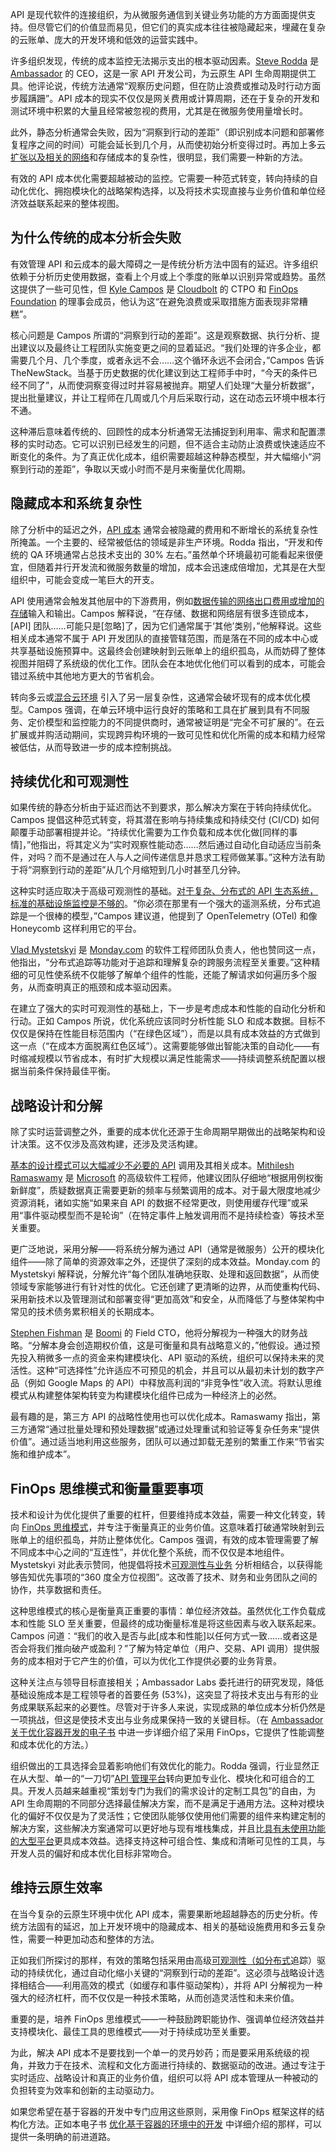 API 是现代软件的连接组织，为从微服务通信到关键业务功能的方方面面提供支持。但尽管它们的价值显而易见，但它们的真实成本往往被隐藏起来，埋藏在复杂的云账单、庞大的开发环境和低效的运营实践中。

许多组织发现，传统的成本监控无法揭示支出的根本驱动因素。[Steve Rodda](https://www.linkedin.com/in/steverodda/) 是 [Ambassador](https://www.getambassador.io/) 的 CEO，这是一家 API 开发公司，为云原生 API 生命周期提供工具。他评论说，传统方法通常“观察历史问题，但在防止浪费或推动及时行动方面步履蹒跚”。API 成本的现实不仅仅是网关费用或计算周期，还在于复杂的开发和测试环境中积累的大量且经常被忽视的费用，尤其是在微服务使用量增长时。

此外，静态分析通常会失败，因为“洞察到行动的差距”（即识别成本问题和部署修复程序之间的时间）可能会延长到几个月，从而使初始分析变得过时。再加上多云[扩张以及相关的网络](https://thenewstack.io/thwart-ops-sprawl-with-a-unified-data-plane/)和存储成本的复杂性，很明显，我们需要一种新的方法。

有效的 API 成本优化需要超越被动的监控。它需要一种范式转变，转向持续的自动化优化、拥抱模块化的战略架构选择，以及将技术实现直接与业务价值和单位经济效益联系起来的整体视图。

## 为什么传统的成本分析会失败

有效管理 API 和云成本的最大障碍之一是传统分析方法中固有的延迟。许多组织依赖于分析历史使用数据，查看上个月或上个季度的账单以识别异常或趋势。虽然这提供了一些可见性，但 [Kyle Campos](https://www.linkedin.com/in/kylecampos) 是 [Cloudbolt](https://www.cloudbolt.io/) 的 CTPO 和 [FinOps Foundation](https://www.finops.org/) 的理事会成员，他认为这“在避免浪费或采取措施方面表现非常糟糕”。

核心问题是 Campos 所谓的“洞察到行动的差距”。这是观察数据、执行分析、提出建议以及最终让工程团队实施变更之间的显着延迟。“我们处理的许多企业，都需要几个月、几个季度，或者永远不会……这个循环永远不会闭合，”Campos 告诉 TheNewStack。当基于历史数据的优化建议到达工程师手中时，“今天的条件已经不同了”，从而使洞察变得过时并容易被抛弃。期望人们处理“大量分析数据”，提出批量建议，并让工程师在几周或几个月后采取行动，这在动态云环境中根本行不通。

这种滞后意味着传统的、回顾性的成本分析通常无法捕捉到利用率、需求和配置漂移的实时动态。它可以识别已经发生的问题，但不适合主动防止浪费或快速适应不断变化的条件。为了真正优化成本，组织需要超越这种静态模型，并大幅缩小“洞察到行动的差距”，争取以天或小时而不是月来衡量优化周期。

## 隐藏成本和系统复杂性

除了‌分析中的延迟之外，[API 成本](https://thenewstack.io/your-whole-org-must-care-about-api-costs/) 通常会被隐藏的费用和不断增长的系统复杂性所掩盖。一个主要的、经常被低估的领域是非生产环境。Rodda 指出，“开发和传统的 QA 环境通常占总技术支出的 30% 左右。”虽然单个环境最初可能看起来很便宜，但随着并行开发流和微服务数量的增加，成本会迅速成倍增加，尤其是在大型组织中，可能会变成一笔巨大的开支。

API 使用通常会触发其他层中的下游费用，例如[数据传输的网络出口费用或增加的存储](https://thenewstack.io/nvme-of-substantially-reduces-data-access-latency/)输入和输出。Campos 解释说，“在存储、数据和网络层有很多连锁成本，[API] 团队……可能只是[忽略]了，因为它们通常属于‘其他’类别，”他解释说。这些相关成本通常不属于 API 开发团队的直接管辖范围，而是落在不同的成本中心或共享基础设施预算中。这最终会创建映射到云账单上的组织孤岛，从而妨碍了整体视图并阻碍了系统级的优化工作。团队会在本地优化他们可以看到的成本，可能会错过系统中其他地方更大的节省机会。

转向多云或[混合云环境](https://thenewstack.io/kubernetes-applications-for-multicloud-hybrid-cloud-environs/) 引入了另一层复杂性，这通常会破坏现有的成本优化模型。Campos 强调，在单云环境中运行良好的策略和工具在扩展到具有不同服务、定价模型和监控能力的不同提供商时，通常被证明是“完全不可扩展的”。在云扩展或并购活动期间，实现跨异构环境的一致可见性和优化所需的成本和精力经常被低估，从而导致进一步的成本控制挑战。

## 持续优化和可观测性

如果传统的静态分析由于延迟而达不到要求，那么解决方案在于转向持续优化。Campos 提倡这种范式转变，将其潜在影响与持续集成和持续交付 (CI/CD) 如何颠覆手动部署相提并论。“持续优化需要为工作负载和成本优化做[同样的事情]，”他指出，将其定义为“实时观察性能动态……然后通过自动化自动适应当前条件，对吗？而不是通过在人与人之间传递信息并恳求工程师做某事。”这种方法有助于将“洞察到行动的差距”从几个月缩短到几小时甚至几分钟。

这种实时适应取决于高级可观测性的基础。[对于复杂、分布式的 API 生态系统，标准的基础设施监控是不够的](https://thenewstack.io/api-observability-with-opentelemetry-istio-and-skywalking/)。“你必须在那里有一个强大的遥测系统，分布式追踪是一个很棒的模型，”Campos 建议道，他提到了 OpenTelemetry (OTel) 和像 Honeycomb 这样利用它的平台。

[Vlad Mystetskyi](https://www.linkedin.com/in/vlad-mystetskyi-b3413941/) 是 [Monday.com](http://monday.com) 的软件工程师团队负责人，他也赞同这一点，他指出，“分布式追踪等功能对于追踪和理解复杂的跨服务流程至关重要。”这种精细的可见性使系统不仅能够了解单个组件的性能，还能了解请求如何遍历多个服务，从而查明真正的瓶颈和成本驱动因素。

在建立了强大的实时可观测性的基础上，下一步是考虑成本和性能的自动化分析和行动。正如 Campos 所说，优化系统应该同时分析性能 SLO 和成本数据。目标不仅仅是保持在性能目标范围内（“在绿色区域”），而是以具有成本效益的方式做到这一点（“在成本方面脱离红色区域”）。这需要能够做出智能决策的自动化——有时缩减规模以节省成本，有时扩大规模以满足性能需求——持续调整系统配置以根据当前条件保持最佳平衡。

## 战略设计和分解

除了实时运营调整之外，重要的成本优化还源于生命周期早期做出的战略架构和设计决策。这不仅涉及高效构建，还涉及灵活构建。

[基本的设计模式可以大幅减少不必要的 API](https://thenewstack.io/the-fundamentals-of-data-api-design/) 调用及其相关成本。[Mithilesh Ramaswamy](https://www.linkedin.com/in/mitr/) 是 [Microsoft](https://www.microsoft.com/) 的高级软件工程师，他建议团队仔细地“根据用例权衡新鲜度”，质疑数据真正需要更新的频率与频繁调用的成本。对于最大限度地减少资源消耗，诸如实施“如果来自 API 的数据不经常更改，则使用缓存代理”或采用“事件驱动模型而不是轮询”（在特定事件上触发调用而不是持续检查）等技术至关重要。

更广泛地说，采用分解——将系统分解为通过 API（通常是微服务）公开的模块化组件——除了简单的资源效率之外，还提供了深刻的成本效益。Monday.com 的 Mystetskyi 解释说，分解允许“每个团队准确地获取、处理和返回数据”，从而使领域专家能够进行有针对性的优化。它还创建了更清晰的边界，从而使重构代码、采用新技术以及管理测试和部署变得“更加高效”和安全，从而降低了与整体架构中常见的技术债务累积相关的长期成本。

[Stephen Fishman](https://www.linkedin.com/in/stephenhfishman/) 是 [Boomi](https://boomi.com/) 的 Field CTO，他将分解视为一种强大的财务战略。“分解本身会创造期权价值，这是可衡量和具有战略意义的，”他假设。通过预先投入稍微多一点的资金来构建模块化、API 驱动的系统，组织可以保持未来的灵活性。这种“可选择性”允许适应不可预见的机会，并且可以从最初未计划的数字产品（例如 Google Maps 的 API）中释放高利润的“非竞争性”收入流。将默认思维模式从构建整体架构转变为构建模块化组件已成为一种经济上的必然。

最有趣的是，第三方 API 的战略性使用也可以优化成本。Ramaswamy 指出，第三方通常“通过批量处理和预处理数据”或通过处理重试和验证等复杂任务来“提供价值”。通过适当地利用这些服务，团队可以通过卸载无差别的繁重工作来“节省实施和维护成本”。

## FinOps 思维模式和衡量重要事项

技术和设计为优化提供了重要的杠杆，但要维持成本效益，需要一种文化转变，转向 [FinOps 思维模式](https://optimizing.cloud/building-a-true-finops-mindset-for-cloud-success/)，并专注于衡量真正的业务价值。这意味着打破通常映射到云账单上的组织孤岛，并防止整体优化。Campos 强调，有效的成本管理需要了解不同成本中心之间的“互连性”，并优化整个系统，而不仅仅是本地组件。Mystetskyi 对此表示赞同，他提倡将技术[可观测性与业务](https://thenewstack.io/observability-is-not-observability-when-it-comes-to-business-kpis/) 分析相结合，以获得能够告知优先事项的“360 度全方位视图”。这改善了技术、财务和业务团队之间的协作，共享数据和责任。

这种思维模式的核心是衡量真正重要的事情：单位经济效益。虽然优化工作负载成本和性能 SLO 至关重要，但最终的成功衡量标准是将这些因素与收入联系起来。Campos 问道：“我们的收入是否与此[成本和性能]以任何方式一致……或者这是否会将我们推向破产或盈利？”了解为特定单位（用户、交易、API 调用）提供服务的成本相对于它产生的价值，可以为优化工作提供必要的业务背景。

这种关注点与领导目标直接相关；Ambassador Labs 委托进行的研究发现，降低基础设施成本是工程领导者的首要任务 (53%)，这突显了将技术支出与有形的业务成果联系起来的必要性。尽管对于许多人来说，实现成熟的单位成本分析仍然是一项挑战，但这是使技术支出与业务成果保持一致的关键目标。（在 [Ambassador 关于优化容器开发的电子书](https://www.getambassador.io/resources/optimize-development-container-environments) 中进一步详细介绍了采用 FinOps，它提供了性能调整和成本优化的方法。）

组织做出的工具选择会显着影响他们有效优化的能力。Rodda 强调，行业显然正在从大型、单一的“一刀切”[API 管理平台](https://thenewstack.io/api-governance-and-developer-experience-in-a-developer-portal/)转向更加专业化、模块化和可组合的工具。开发人员越来越重视“策划专门为我们的需求设计的定制工具包”的自由，为 API 生命周期的不同部分选择最佳解决方案，而不是满足于通用方法。这种对模块化的偏好不仅仅是为了灵活性；它使团队能够仅使用他们需要的组件来构建定制的解决方案，这些解决方案通常可以更好地与现有堆栈集成，并且比[具有未使用功能的大型平台](https://thenewstack.io/what-is-a-large-language-model/)更具成本效益。选择支持这种可组合性、集成和清晰可见性的工具，与开发人员的偏好和成本优化目标非常吻合。

## 维持云原生效率

在当今复杂的云原生环境中优化 API 成本，需要果断地超越静态的历史分析。传统方法固有的延迟，加上开发环境中的隐藏成本、相关的基础设施费用和多云复杂性，需要一种更加动态和整体的方法。

正如我们所探讨的那样，有效的策略包括采用由高级[可观测性（如分布式](https://thenewstack.io/fluent-bit-a-specialized-event-capture-and-distribution-tool/)追踪）驱动的持续优化，通过自动化缩小关键的“洞察到行动的差距”。这必须与战略设计选择相结合——利用高效的模式（如缓存和事件驱动架构），并将 API 分解视为一种强大的经济杠杆，而不仅仅是一种技术策略，从而创造灵活性和未来价值。

重要的是，培养 FinOps 思维模式——一种鼓励跨职能协作、强调单位经济效益并支持模块化、最佳工具的思维模式——对于持续成功至关重要。

为此，解决 API 成本不是要找到一个单一的灵丹妙药；而是要采用系统级的视角，并致力于在技术、流程和文化方面进行持续的、数据驱动的改进。通过专注于实时适应、战略设计和真正的业务价值，组织可以将 API 成本管理从一种被动的负担转变为效率和创新的主动驱动力。

如果您希望在基于容器的开发中专门应用这些原则，采用像 FinOps 框架这样的结构化方法。正如本电子书 [优化基于容器的环境中的开发](https://www.getambassador.io/resources/optimize-development-container-environments) 中详细介绍的那样，可以提供一条明确的前进道路。